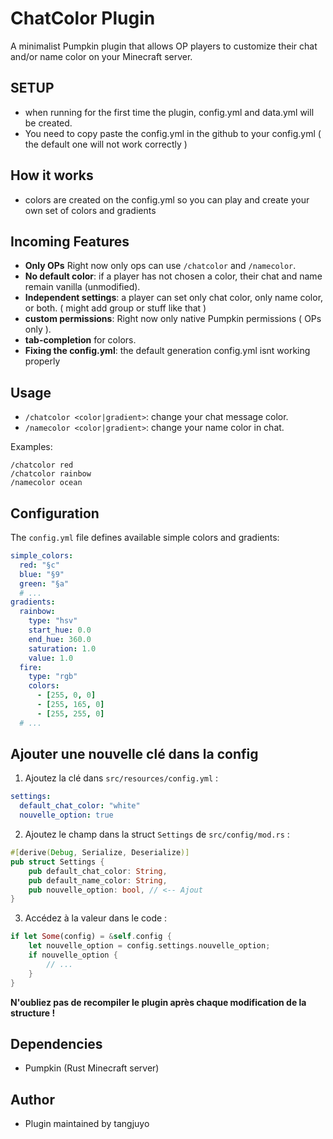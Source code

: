 # ChatColor Plugin

A minimalist Pumpkin plugin that allows OP players to customize their chat and/or name color on your Minecraft server.

## SETUP
- when running for the first time the plugin, config.yml and data.yml will be created.
- You need to copy paste the config.yml in the github to your config.yml ( the default one will not work correctly )

## How it works
- colors are created on the config.yml so you can play and create your own set of colors and gradients

## Incoming Features
- **Only OPs** Right now only ops can use `/chatcolor` and `/namecolor`.
- **No default color**: if a player has not chosen a color, their chat and name remain vanilla (unmodified).
- **Independent settings**: a player can set only chat color, only name color, or both. ( might add group or stuff like that )
- **custom permissions**: Right now only native Pumpkin permissions ( OPs only ).
- **tab-completion** for colors.
- **Fixing the config.yml**: the default generation config.yml isnt working properly

## Usage

- `/chatcolor <color|gradient>`: change your chat message color.
- `/namecolor <color|gradient>`: change your name color in chat.

Examples:
```
/chatcolor red
/chatcolor rainbow
/namecolor ocean
```

## Configuration

The `config.yml` file defines available simple colors and gradients:

```yaml
simple_colors:
  red: "§c"
  blue: "§9"
  green: "§a"
  # ...
gradients:
  rainbow:
    type: "hsv"
    start_hue: 0.0
    end_hue: 360.0
    saturation: 1.0
    value: 1.0
  fire:
    type: "rgb"
    colors:
      - [255, 0, 0]
      - [255, 165, 0]
      - [255, 255, 0]
  # ...
```

## Ajouter une nouvelle clé dans la config

1. Ajoutez la clé dans `src/resources/config.yml` :

```yaml
settings:
  default_chat_color: "white"
  nouvelle_option: true
```

2. Ajoutez le champ dans la struct `Settings` de `src/config/mod.rs` :

```rust
#[derive(Debug, Serialize, Deserialize)]
pub struct Settings {
    pub default_chat_color: String,
    pub default_name_color: String,
    pub nouvelle_option: bool, // <-- Ajout
}
```

3. Accédez à la valeur dans le code :

```rust
if let Some(config) = &self.config {
    let nouvelle_option = config.settings.nouvelle_option;
    if nouvelle_option {
        // ...
    }
}
```

**N'oubliez pas de recompiler le plugin après chaque modification de la structure !**

## Dependencies
- Pumpkin (Rust Minecraft server)

## Author
- Plugin maintained by tangjuyo